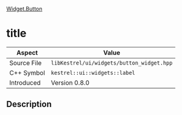 [Widget.Button](index)
# title
| Aspect | Value |
| --- | --- |
| Source File | `libKestrel/ui/widgets/button_widget.hpp` |
| C++ Symbol | `kestrel::ui::widgets::label` |
| Introduced | Version 0.8.0 |
## Description

